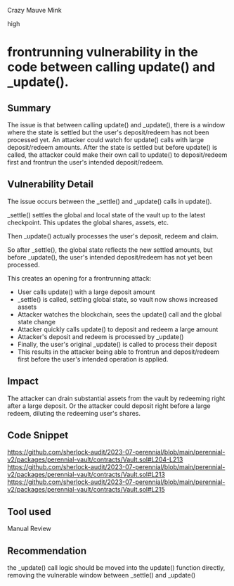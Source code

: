 Crazy Mauve Mink

high

# frontrunning vulnerability in the code between calling update() and _update().
## Summary
The issue is that between calling update() and _update(), there is a window where the state is settled but the user's deposit/redeem has not been processed yet. An attacker could watch for update() calls with large deposit/redeem amounts. After the state is settled but before update() is called, the attacker could make their own call to update() to deposit/redeem first and frontrun the user's intended deposit/redeem. 
## Vulnerability Detail 
The issue occurs between the _settle() and _update() calls in update().

_settle() settles the global and local state of the vault up to the latest checkpoint. This updates the global shares, assets, etc.

Then _update() actually processes the user's deposit, redeem and claim.

So after _settle(), the global state reflects the new settled amounts, but before _update(), the user's intended deposit/redeem has not yet been processed.

This creates an opening for a frontrunning attack:

- User calls update() with a large deposit amount
- _settle() is called, settling global state, so vault now shows increased assets
- Attacker watches the blockchain, sees the update() call and the global state change
- Attacker quickly calls update() to deposit and redeem a large amount
- Attacker's deposit and redeem is processed by _update()
- Finally, the user's original _update() is called to process their deposit
- This results in the attacker being able to frontrun and deposit/redeem first before the user's intended operation is applied.


## Impact
The attacker can drain substantial assets from the vault by redeeming right after a large deposit. Or the attacker could deposit right before a large redeem, diluting the redeeming user's shares.
## Code Snippet
https://github.com/sherlock-audit/2023-07-perennial/blob/main/perennial-v2/packages/perennial-vault/contracts/Vault.sol#L204-L213
https://github.com/sherlock-audit/2023-07-perennial/blob/main/perennial-v2/packages/perennial-vault/contracts/Vault.sol#L213
https://github.com/sherlock-audit/2023-07-perennial/blob/main/perennial-v2/packages/perennial-vault/contracts/Vault.sol#L215
## Tool used

Manual Review

## Recommendation 
the _update() call logic should be moved into the update() function directly, removing the vulnerable window between _settle() and _update()
